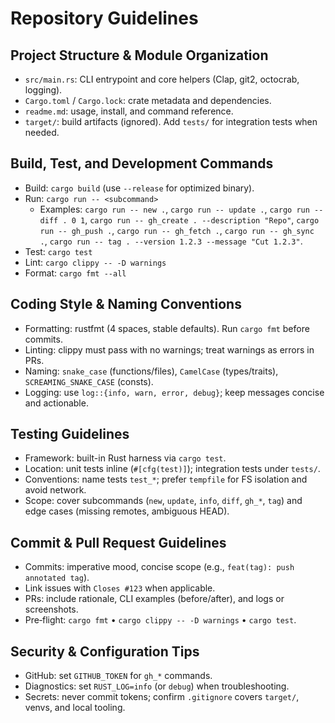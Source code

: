 # Repository Guidelines

## Project Structure & Module Organization
- `src/main.rs`: CLI entrypoint and core helpers (Clap, git2, octocrab, logging).
- `Cargo.toml` / `Cargo.lock`: crate metadata and dependencies.
- `readme.md`: usage, install, and command reference.
- `target/`: build artifacts (ignored). Add `tests/` for integration tests when needed.

## Build, Test, and Development Commands
- Build: `cargo build` (use `--release` for optimized binary).
- Run: `cargo run -- <subcommand>`
  - Examples: `cargo run -- new .`, `cargo run -- update .`,
    `cargo run -- diff . 0 1`, `cargo run -- gh_create . --description "Repo"`,
    `cargo run -- gh_push .`, `cargo run -- gh_fetch .`, `cargo run -- gh_sync .`,
    `cargo run -- tag . --version 1.2.3 --message "Cut 1.2.3"`.
- Test: `cargo test`
- Lint: `cargo clippy -- -D warnings`
- Format: `cargo fmt --all`

## Coding Style & Naming Conventions
- Formatting: rustfmt (4 spaces, stable defaults). Run `cargo fmt` before commits.
- Linting: clippy must pass with no warnings; treat warnings as errors in PRs.
- Naming: `snake_case` (functions/files), `CamelCase` (types/traits), `SCREAMING_SNAKE_CASE` (consts).
- Logging: use `log::{info, warn, error, debug}`; keep messages concise and actionable.

## Testing Guidelines
- Framework: built-in Rust harness via `cargo test`.
- Location: unit tests inline (`#[cfg(test)]`); integration tests under `tests/`.
- Conventions: name tests `test_*`; prefer `tempfile` for FS isolation and avoid network.
- Scope: cover subcommands (`new`, `update`, `info`, `diff`, `gh_*`, `tag`) and edge cases (missing remotes, ambiguous HEAD).

## Commit & Pull Request Guidelines
- Commits: imperative mood, concise scope (e.g., `feat(tag): push annotated tag`).
- Link issues with `Closes #123` when applicable.
- PRs: include rationale, CLI examples (before/after), and logs or screenshots.
- Pre‑flight: `cargo fmt` • `cargo clippy -- -D warnings` • `cargo test`.

## Security & Configuration Tips
- GitHub: set `GITHUB_TOKEN` for `gh_*` commands.
- Diagnostics: set `RUST_LOG=info` (or `debug`) when troubleshooting.
- Secrets: never commit tokens; confirm `.gitignore` covers `target/`, venvs, and local tooling.
